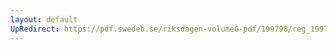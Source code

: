 ```yaml
---
layout: default
UpRedirect: https://pdf.swedeb.se/riksdagen-volumeG-pdf/199798/reg_199798/reg_199798_0433.pdf
---
```

